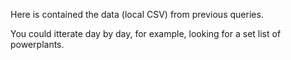 Here is contained the data (local CSV) from previous queries. 

You could itterate day by day, for example, looking for a set list of powerplants.

